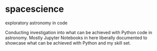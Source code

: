 # spacescience
exploratory astronomy in code

Conducting investigation into what can be achieved with Python code in astronomy. Mostly Jupyter Notebooks in here liberally documented to showcase what can be achieved with Python and my skill set.
